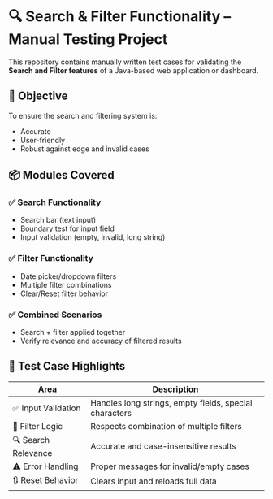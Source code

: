# 🔍 Search & Filter Functionality – Manual Testing Project

This repository contains manually written test cases for validating the **Search and Filter features** of a Java-based web application or dashboard.

## 🎯 Objective

To ensure the search and filtering system is:
- Accurate
- User-friendly
- Robust against edge and invalid cases

## 📦 Modules Covered

### ✅ Search Functionality
- Search bar (text input)
- Boundary test for input field
- Input validation (empty, invalid, long string)

### ✅ Filter Functionality
- Date picker/dropdown filters
- Multiple filter combinations
- Clear/Reset filter behavior

### ✅ Combined Scenarios
- Search + filter applied together
- Verify relevance and accuracy of filtered results

## 🧪 Test Case Highlights

| Area                  | Description |
|-----------------------|-------------|
| ✅ Input Validation    | Handles long strings, empty fields, special characters |
| 🔄 Filter Logic        | Respects combination of multiple filters |
| 🔍 Search Relevance    | Accurate and case-insensitive results |
| ⚠️ Error Handling       | Proper messages for invalid/empty cases |
| 🔃 Reset Behavior       | Clears input and reloads full data |
